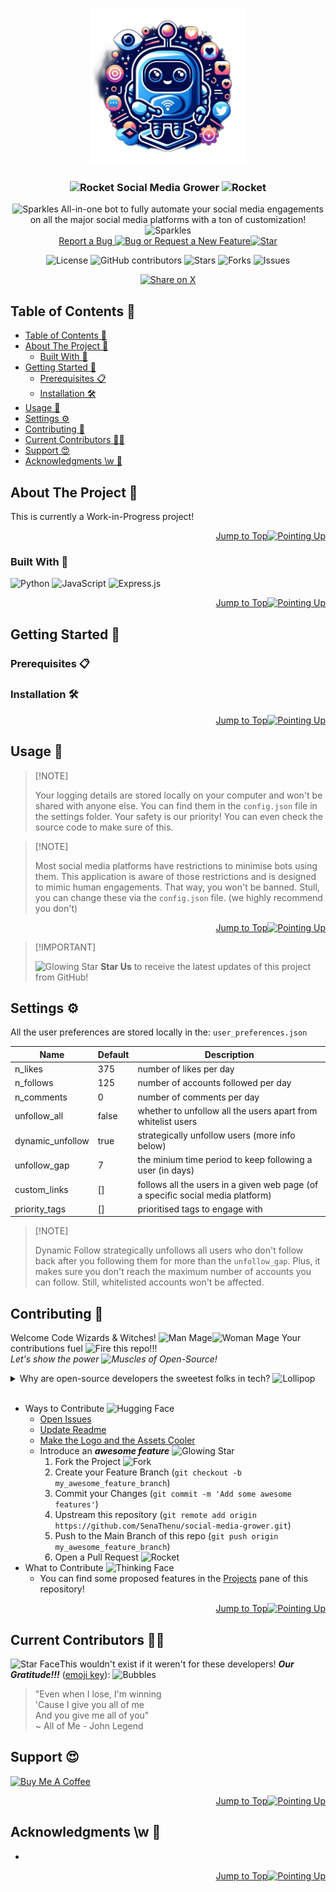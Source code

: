 <a name="readme-top"></a>

<br>
<div align="center">
  <!-- PROJECT LOGO -->
  <a href="https://github.com/SenaThenu/social-media-grower">
    <img src="https://github.com/SenaThenu/social-media-grower/blob/main/readme-assets/logo.png" alt="Logo" height="250">
  </a>
  <!-- PROJECT TITLE -->
  <h3 align="center"><img src="https://raw.githubusercontent.com/Tarikul-Islam-Anik/Animated-Fluent-Emojis/master/Emojis/Travel and places/Rocket.png" alt="Rocket" width="25" height="25" /> Social Media Grower <img src="https://raw.githubusercontent.com/Tarikul-Islam-Anik/Animated-Fluent-Emojis/master/Emojis/Travel and places/Rocket.png" alt="Rocket" width="25" height="25" /></h3>

  <!-- Project Description -->
  <p align="center">
    <img src="https://raw.githubusercontent.com/Tarikul-Islam-Anik/Animated-Fluent-Emojis/master/Emojis/Activities/Sparkles.png" alt="Sparkles" width="25" height="25" /> All-in-one bot to fully automate your social media engagements on all the major social media platforms with a ton of customization! <img src="https://raw.githubusercontent.com/Tarikul-Islam-Anik/Animated-Fluent-Emojis/master/Emojis/Activities/Sparkles.png" alt="Sparkles" width="25" height="25" />
    <br>
    <a href="https://github.com/SenaThenu/social-media-grower/issues">Report a Bug <img src="https://raw.githubusercontent.com/Tarikul-Islam-Anik/Animated-Fluent-Emojis/master/Emojis/Animals/Bug.png" alt="Bug" width="20" height="20" /> or Request a New Feature<img src="https://raw.githubusercontent.com/Tarikul-Islam-Anik/Animated-Fluent-Emojis/master/Emojis/Travel and places/Star.png" alt="Star" width="20" height="20" /></a>
  </p>
</div>

<!-- PROJECT SHIELDS -->
<p align="center">
  <img src="https://img.shields.io/badge/license-MIT-blue.svg?labelColor=003694&color=ffffff" alt="License">
  <img src="https://img.shields.io/github/contributors/SenaThenu/social-media-grower?labelColor=003694&color=ffffff" alt="GitHub contributors" >
  <img src="https://img.shields.io/github/stars/SenaThenu/social-media-grower.svg?labelColor=003694&color=ffffff" alt="Stars">
  <img src="https://img.shields.io/github/forks/SenaThenu/social-media-grower.svg?labelColor=003694&color=ffffff" alt="Forks">
  <img src="https://img.shields.io/github/issues/SenaThenu/social-media-grower.svg?labelColor=003694&color=ffffff" alt="Issues">
</p>

<!-- SHARING ON SOCIAL MEDIA -->
<p align="center">
  <a href="https://x.com/intent/tweet?social-media-bot=grow-followers%2Chashtag&text=Check%20this%20GitHub%20repository%20out:%20social-media-grower!&url=https%3A%2F%2Fgithub.com%2Fsenathenu%2Fsocial-media-grower">
    <img height=24 src="https://img.shields.io/badge/-share%20on%20x-black?labelColor=black&logo=x&logoColor=white&style=flat-square" alt="Share on X">
  </a>
</p>

<!-- TABLE OF CONTENTS -->
## Table of Contents 📜
- [Table of Contents 📜](#table-of-contents-)
- [About The Project 📖](#about-the-project-)
  - [Built With 🔧](#built-with-)
- [Getting Started 🌱](#getting-started-)
  - [Prerequisites 📋](#prerequisites-)
  - [Installation 🛠️](#installation-️)
- [Usage 🚀](#usage-)
- [Settings ⚙️](#settings-️)
- [Contributing 👋](#contributing-)
- [Current Contributors 🧙‍♂️](#current-contributors-️)
- [Support 😍](#support-)
- [Acknowledgments \\w 💝](#acknowledgments-w-)


<!-- ABOUT THE PROJECT -->

## About The Project 📖

This is currently a Work-in-Progress project!

<p align="right"><a href="#readme-top">Jump to Top<img src="https://raw.githubusercontent.com/Tarikul-Islam-Anik/Animated-Fluent-Emojis/master/Emojis/Hand gestures/Index Pointing Up.png" alt="Pointing Up" width="25" height="25" /></a></p>

### Built With 🔧

<img src="https://img.shields.io/badge/Python-3570a0?style=for-the-badge&logo=python&logoColor=ffffff" alt="Python"> <img src="https://img.shields.io/badge/JavaScript-efd81d?style=for-the-badge&logo=javascript&logoColor=000" alt="JavaScript"> <img src="https://img.shields.io/badge/Express.js-c3c3c3?style=for-the-badge&logo=express&logoColor=000" alt="Express.js">

<p align="right"><a href="#readme-top">Jump to Top<img src="https://raw.githubusercontent.com/Tarikul-Islam-Anik/Animated-Fluent-Emojis/master/Emojis/Hand gestures/Index Pointing Up.png" alt="Pointing Up" width="25" height="25" /></a></p>

<!-- GETTING STARTED -->

## Getting Started 🌱

### Prerequisites 📋

### Installation 🛠️

<p align="right"><a href="#readme-top">Jump to Top<img src="https://raw.githubusercontent.com/Tarikul-Islam-Anik/Animated-Fluent-Emojis/master/Emojis/Hand gestures/Index Pointing Up.png" alt="Pointing Up" width="25" height="25" /></a></p>

<!-- USAGE EXAMPLES -->

## Usage 🚀

> \[!NOTE]
>
> Your logging details are stored locally on your computer and won't be shared with anyone else. You can find them in the `config.json` file in the settings folder. Your safety is our priority! You can even check the source code to make sure of this.

> \[!NOTE]
>
> Most social media platforms have restrictions to minimise bots using them. This application is aware of those restrictions and is designed to mimic human engagements. That way, you won't be banned. Stull, you can change these via the `config.json` file. (we highly recommend you don't)

<p align="right"><a href="#readme-top">Jump to Top<img src="https://raw.githubusercontent.com/Tarikul-Islam-Anik/Animated-Fluent-Emojis/master/Emojis/Hand gestures/Index Pointing Up.png" alt="Pointing Up" width="25" height="25" /></a></p>

> \[!IMPORTANT]
>
> <img src="https://raw.githubusercontent.com/Tarikul-Islam-Anik/Animated-Fluent-Emojis/master/Emojis/Travel%20and%20places/Glowing%20Star.png" alt="Glowing Star" width="20" height="20" /> **Star Us** to receive the latest updates of this project from GitHub!

<!-- Settings -->
## Settings ⚙️
All the user preferences are stored locally in the: `user_preferences.json`

| Name               | Default          | Description      |
|--------------------|------------------|------------------|
| n\_likes           | 375              | number of likes per day |
| n\_follows         | 125              | number of accounts followed per day |
| n\_comments        | 0                | number of comments per day |
| unfollow\_all      | false            | whether to unfollow all the users apart from whitelist users |
| dynamic\_unfollow  | true             | strategically unfollow users (more info below) |
| unfollow_gap       | 7                | the minium time period to keep following a user (in days)
| custom\_links      | []               | follows all the users in a given web page (of a specific social media platform)                 |
| priority\_tags     | []               | prioritised tags to engage with   |

> \[!NOTE]
>
> Dynamic Follow strategically unfollows all users who don't follow back after you following them for more than the `unfollow_gap`. Plus, it makes sure you don't reach the maximum number of accounts you can follow. Still, whitelisted accounts won't be affected.


<!-- CONTRIBUTING -->
## Contributing 👋

Welcome Code Wizards & Witches! <img src="https://raw.githubusercontent.com/Tarikul-Islam-Anik/Animated-Fluent-Emojis/master/Emojis/People/Man%20Mage.png" alt="Man Mage" width="25" height="25" /><img src="https://raw.githubusercontent.com/Tarikul-Islam-Anik/Animated-Fluent-Emojis/master/Emojis/People/Woman%20Mage.png" alt="Woman Mage" width="25" height="25" /> Your contributions fuel <img src="https://raw.githubusercontent.com/Tarikul-Islam-Anik/Animated-Fluent-Emojis/master/Emojis/Travel%20and%20places/Fire.png" alt="Fire" width="25" height="25" /> this repo!!!
<br>
_Let's show the power <img src="https://raw.githubusercontent.com/Tarikul-Islam-Anik/Animated-Fluent-Emojis/master/Emojis/Hand%20gestures/Flexed Biceps.png" alt="Muscles" width="25" height="25" /> of Open-Source!_

<details>
    <summary>Why are open-source developers the sweetest folks in tech? <img src="https://raw.githubusercontent.com/Tarikul-Islam-Anik/Animated-Fluent-Emojis/master/Emojis/Food/Lollipop.png" alt="Lollipop" width="25" height="25" /></summary>
    <p> Because they believe in sharing not only code but also <i>smiles <img src="https://raw.githubusercontent.com/Tarikul-Islam-Anik/Animated-Fluent-Emojis/master/Emojis/Smilies/Face with Hand Over Mouth.png" alt="Laugh" width="25" height="25" /></i> and <i>love <img src="https://raw.githubusercontent.com/Tarikul-Islam-Anik/Animated-Fluent-Emojis/master/Emojis/Smilies/Beating Heart.png" alt="Beating Heart" width="25" height="25" /></i> through 0s and 1s!</p>
</details>

<br>

-   Ways to Contribute <img src="https://raw.githubusercontent.com/Tarikul-Islam-Anik/Animated-Fluent-Emojis/master/Emojis/Smilies/Smiling Face with Open Hands.png" alt="Hugging Face" width="25" height="25" />
    -   [Open Issues](https://github.com/SenaThenu/social-media-grower/issues)
    -   [Update Readme](https://github.com/SenaThenu/social-media-grower/blob/main/README.md)
    -   [Make the Logo and the Assets Cooler](https://github.com/SenaThenu/social-media-grower/tree/main/slides)
    -   Introduce an **_awesome feature_** <img src="https://raw.githubusercontent.com/Tarikul-Islam-Anik/Animated-Fluent-Emojis/master/Emojis/Travel and places/Glowing Star.png" alt="Glowing Star" width="25" height="25" />
        1. Fork the Project <img src="https://raw.githubusercontent.com/Tarikul-Islam-Anik/Animated-Fluent-Emojis/master/Emojis/Food/Fork and Knife.png" alt="Fork" width="25" height="25" />
        2. Create your Feature Branch (`git checkout -b my_awesome_feature_branch`)
        3. Commit your Changes (`git commit -m 'Add some awesome features'`)
        4. Upstream this repository (`git remote add origin https://github.com/SenaThenu/social-media-grower.git`)
        5. Push to the Main Branch of this repo (`git push origin my_awesome_feature_branch`)
        6. Open a Pull Request <img src="https://raw.githubusercontent.com/Tarikul-Islam-Anik/Animated-Fluent-Emojis/master/Emojis/Travel and places/Rocket.png" alt="Rocket" width="25" height="25" />
- What to Contribute <img src="https://raw.githubusercontent.com/Tarikul-Islam-Anik/Animated-Fluent-Emojis/master/Emojis/Smilies/Thinking%20Face.png" alt="Thinking Face" width="25" height="25" />
  - You can find some proposed features in the [Projects](https://github.com/SenaThenu/social-media-grower/projects) pane of this repository!

<p align="right"><a href="#readme-top">Jump to Top<img src="https://raw.githubusercontent.com/Tarikul-Islam-Anik/Animated-Fluent-Emojis/master/Emojis/Hand gestures/Index Pointing Up.png" alt="Pointing Up" width="25" height="25" /></a></p>

## Current Contributors 🧙‍♂️

<img src="https://raw.githubusercontent.com/Tarikul-Islam-Anik/Animated-Fluent-Emojis/master/Emojis/Smilies/Star-Struck.png" alt="Star Face" width="25" height="25" />This wouldn't exist if it weren't for these developers! **_Our Gratitude!!!_** ([emoji key](https://allcontributors.org/docs/en/emoji-key)): <img src="https://raw.githubusercontent.com/Tarikul-Islam-Anik/Animated-Fluent-Emojis/master/Emojis/Symbols/Bubbles.png" alt="Bubbles" width="25" height="25" />

> "Even when I lose, I'm winning \
> 'Cause I give you all of me \
> And you give me all of you" \
> ~ All of Me - John Legend

<!-- ALL-CONTRIBUTORS-LIST:START - Do not remove or modify this section -->
<!-- prettier-ignore-start -->
<!-- markdownlint-disable -->

<!-- markdownlint-restore -->
<!-- prettier-ignore-end -->

<!-- ALL-CONTRIBUTORS-LIST:END -->

<!-- SUPPORT -->
## Support 😍
<a href="https://www.buymeacoffee.com/senathenu" target="_blank"><img src="https://cdn.buymeacoffee.com/buttons/v2/default-yellow.png" alt="Buy Me A Coffee" style="height: 60px !important;width: 217px !important;" ></a>

<p align="right"><a href="#readme-top">Jump to Top<img src="https://raw.githubusercontent.com/Tarikul-Islam-Anik/Animated-Fluent-Emojis/master/Emojis/Hand gestures/Index Pointing Up.png" alt="Pointing Up" width="25" height="25" /></a></p>

<!-- ACKNOWLEDGMENTS -->

## Acknowledgments \w 💝

-   []()

<p align="right"><a href="#readme-top">Jump to Top<img src="https://raw.githubusercontent.com/Tarikul-Islam-Anik/Animated-Fluent-Emojis/master/Emojis/Hand gestures/Index Pointing Up.png" alt="Pointing Up" width="25" height="25" /></a></p>
